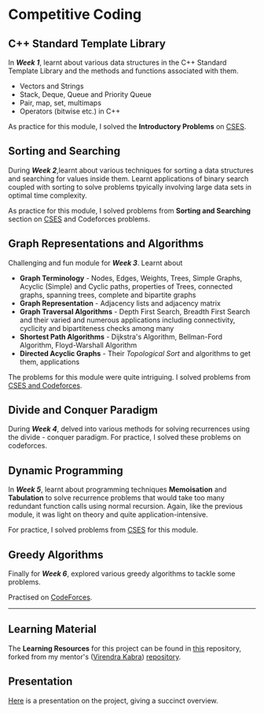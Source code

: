 # Competitive Coding

## C++ Standard Template Library

In ***Week 1***,  learnt about various data structures in the C++ Standard Template Library and the methods and functions associated with them.  

- Vectors and Strings
- Stack, Deque, Queue and Priority Queue
- Pair, map, set, multimaps
- Operators (bitwise etc.) in C++

As practice for this module, I solved the **Introductory Problems** on [CSES](https://cses.fi/problemset/).

## Sorting and Searching

During ***Week 2***,learnt about various techniques for sorting a data structures and searching for values inside them. Learnt applications of binary search coupled with sorting to solve problems tpyically involving large data sets in optimal time complexity.

As practice for this module, I solved problems from **Sorting and Searching** section on [CSES](https://cses.fi/problemset/) and Codeforces problems.

## Graph Representations and Algorithms

Challenging and fun module for ***Week 3***.  Learnt about  

- **Graph Terminology** - Nodes, Edges, Weights, Trees, Simple Graphs, Acyclic (Simple) and Cyclic paths, properties of Trees, connected graphs, spanning trees, complete and bipartite graphs
- **Graph Representation** - Adjacency lists and adjacency matrix
- **Graph Traversal Algorithms** - Depth First Search, Breadth First Search and their varied and numerous applications including connectivity, cyclicity and bipartiteness checks among many
- **Shortest Path Algorithms** - Dijkstra's Algorithm, Bellman-Ford Algorithm, Floyd-Warshall Algorithm
- **Directed Acyclic Graphs** - Their _Topological Sort_ and algorithms to get them, applications

The problems for this module were quite intriguing. I solved problems from [CSES and Codeforces](./Graphs/README.md).

## Divide and Conquer Paradigm

During ***Week 4***, delved into various methods for solving recurrences using the divide - conquer paradigm. For practice, I solved these problems on codeforces.

## Dynamic Programming

In ***Week 5***, learnt about programming techniques **Memoisation** and **Tabulation** to solve recurrence problems that would take too many redundant function calls using normal recursion. Again, like the previous module, it was light on theory and quite application-intensive.  

For practice, I solved problems from [CSES](./Dynamic%20Programming/README.md) for this module.

## Greedy Algorithms

Finally for ***Week 6***, explored various greedy algorithms to tackle some problems.  

Practised on [CodeForces](./Greedy%20Algorithms/README.md).

------------------------------------------------------------------------------------------------------------------

## Learning Material

The **Learning Resources** for this project can be found in [this](https://github.com/harpoonix/SoC-22-Competitive-Coding) repository, forked from my mentor's ([Virendra Kabra](https://github.com/virendrakabra14)) [repository](https://github.com/virendrakabra14/SoC-22-Competitive-Coding).

## Presentation

[Here](Seasons_of_Code_Presentation.pdf) is a presentation on the project, giving a succinct overview.

